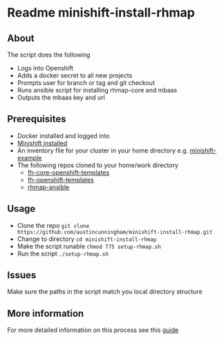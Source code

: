 # Readme minishift-install-rhmap

## About

The script does the following
- Logs into Openshift
- Adds a docker secret to all new projects
- Prompts user for branch or tag and git checkout
- Runs ansible script for installing rhmap-core and mbaas
- Outputs the mbaas key and url


## Prerequisites
- Docker installed and logged into
- [Minishift installed](https://github.com/fheng/help/blob/master/new_hires/new_hire_chapter_2.2.md#install-minishift-locally) 
- An inventory file for your cluster in your home directory e.g. [minishift-example](https://github.com/fheng/help/blob/master/new_hires/new_hire_chapter_2.2.md#create-a-minishift-inventory-file)
- The following repos cloned to your home/work directory
  - [fh-core-openshift-templates](https://github.com/fheng/fh-core-openshift-templates)
  - [fh-openshift-templates](https://github.com/fheng/fh-openshift-templates)
  - [rhmap-ansible](https://github.com/fheng/rhmap-ansible)

## Usage
- Clone the repo `git clone https://github.com/austincunningham/minishift-install-rhmap.git`
- Change to directory `cd minishift-install-rhmap`
- Make the script runable `chmod 775 setup-rhmap.sh`
- Run the script `./setup-rhmap.sh`

## Issues
Make sure the paths in the script match you local directory structure

## More information
For more detailed information on this process see this [guide](https://github.com/fheng/help/blob/master/new_hires/new_hire_chapter_2.2.md)
